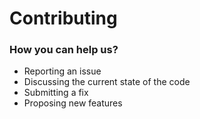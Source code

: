 # Contributing

### How you can help us?
- Reporting an issue
- Discussing the current state of the code
- Submitting a fix
- Proposing new features